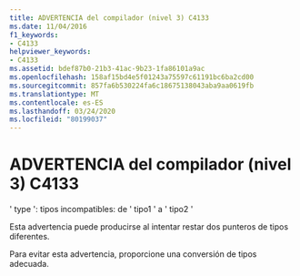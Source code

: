 ```yaml
---
title: ADVERTENCIA del compilador (nivel 3) C4133
ms.date: 11/04/2016
f1_keywords:
- C4133
helpviewer_keywords:
- C4133
ms.assetid: bdef87b0-21b3-41ac-9b23-1fa86101a9ac
ms.openlocfilehash: 158af15bd4e5f01243a75597c61191bc6ba2cd00
ms.sourcegitcommit: 857fa6b530224fa6c18675138043aba9aa0619fb
ms.translationtype: MT
ms.contentlocale: es-ES
ms.lasthandoff: 03/24/2020
ms.locfileid: "80199037"
---
```

# <a name="compiler-warning-level-3-c4133"></a>ADVERTENCIA del compilador (nivel 3) C4133

' type ': tipos incompatibles: de ' tipo1 ' a ' tipo2 '

Esta advertencia puede producirse al intentar restar dos punteros de tipos diferentes.

Para evitar esta advertencia, proporcione una conversión de tipos adecuada.
